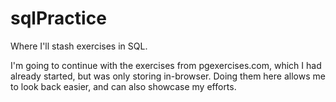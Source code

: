# sqlPractice

Where I'll stash exercises in SQL.

I'm going to continue with the exercises from pgexercises.com, which I had already started, but was only storing in-browser. Doing them here allows me to look back easier, and can also showcase my efforts.
